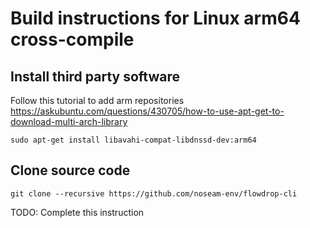 # Build instructions for Linux arm64 cross-compile

## Install third party software

Follow this tutorial to add arm repositories
https://askubuntu.com/questions/430705/how-to-use-apt-get-to-download-multi-arch-library

`sudo apt-get install libavahi-compat-libdnssd-dev:arm64`

## Clone source code

`git clone --recursive https://github.com/noseam-env/flowdrop-cli`

TODO: Complete this instruction
